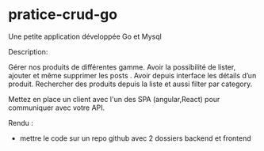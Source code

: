 # pratice-crud-go


Une petite application développée Go et Mysql 

Description: 

Gérer nos produits de différentes gamme. 
Avoir la possibilité de lister, ajouter et même supprimer les posts . 
Avoir depuis interface les détails d’un produit.
Rechercher des produits depuis la liste et aussi filter par category.

Mettez en place un client avec l'un des SPA (angular,React) pour communiquer avec votre API.


Rendu :

- mettre le code sur un repo github avec 2 dossiers backend et frontend 
